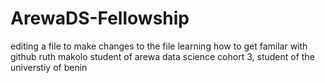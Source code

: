 # ArewaDS-Fellowship
editing  a file to make changes to the file
learning how to get familar with github
ruth makolo
student of arewa data science cohort 3, student of the universtiy of benin
